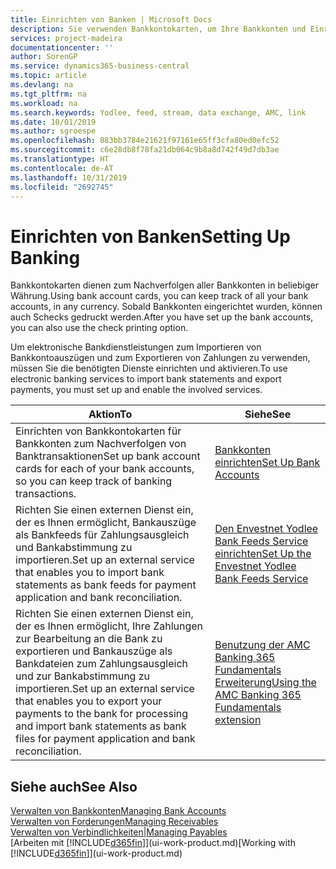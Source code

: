 ```yaml
---
title: Einrichten von Banken | Microsoft Docs
description: Sie verwenden Bankkontokarten, um Ihre Bankkonten und Einrichtungsbankfeeds, wie Yodlee, um Daten auszutauschen.
services: project-madeira
documentationcenter: ''
author: SorenGP
ms.service: dynamics365-business-central
ms.topic: article
ms.devlang: na
ms.tgt_pltfrm: na
ms.workload: na
ms.search.keywords: Yodlee, feed, stream, data exchange, AMC, link
ms.date: 10/01/2019
ms.author: sgroespe
ms.openlocfilehash: 083bb3784e21621f97161e65ff3cfa80ed0efc52
ms.sourcegitcommit: c6e28db8f78fa21db064c9b8a8d742f49d7db3ae
ms.translationtype: HT
ms.contentlocale: de-AT
ms.lasthandoff: 10/31/2019
ms.locfileid: "2692745"
---
```

# <a name="setting-up-banking"></a><span data-ttu-id="a47a0-103">Einrichten von Banken</span><span class="sxs-lookup"><span data-stu-id="a47a0-103">Setting Up Banking</span></span>
<span data-ttu-id="a47a0-104">Bankkontokarten dienen zum Nachverfolgen aller Bankkonten in beliebiger Währung.</span><span class="sxs-lookup"><span data-stu-id="a47a0-104">Using bank account cards, you can keep track of all your bank accounts, in any currency.</span></span> <span data-ttu-id="a47a0-105">Sobald Bankkonten eingerichtet wurden, können auch Schecks gedruckt werden.</span><span class="sxs-lookup"><span data-stu-id="a47a0-105">After you have set up the bank accounts, you can also use the check printing option.</span></span>

<span data-ttu-id="a47a0-106">Um elektronische Bankdienstleistungen zum Importieren von Bankkontoauszügen und zum Exportieren von Zahlungen zu verwenden, müssen Sie die benötigten Dienste einrichten und aktivieren.</span><span class="sxs-lookup"><span data-stu-id="a47a0-106">To use electronic banking services to import bank statements and  export payments, you must set up and enable the involved services.</span></span>

| <span data-ttu-id="a47a0-107">Aktion</span><span class="sxs-lookup"><span data-stu-id="a47a0-107">To</span></span> | <span data-ttu-id="a47a0-108">Siehe</span><span class="sxs-lookup"><span data-stu-id="a47a0-108">See</span></span> |
| --- | --- |
| <span data-ttu-id="a47a0-109">Einrichten von Bankkontokarten für Bankkonten zum Nachverfolgen von Banktransaktionen</span><span class="sxs-lookup"><span data-stu-id="a47a0-109">Set up bank account cards for each of your bank accounts, so you can keep track of banking transactions.</span></span> |[<span data-ttu-id="a47a0-110">Bankkonten einrichten</span><span class="sxs-lookup"><span data-stu-id="a47a0-110">Set Up Bank Accounts</span></span>](bank-how-setup-bank-accounts.md) |
| <span data-ttu-id="a47a0-111">Richten Sie einen externen Dienst ein, der es Ihnen ermöglicht, Bankauszüge als Bankfeeds für Zahlungsausgleich und Bankabstimmung zu importieren.</span><span class="sxs-lookup"><span data-stu-id="a47a0-111">Set up an external service that enables you to import bank statements as bank feeds for payment application and bank reconciliation.</span></span> |[<span data-ttu-id="a47a0-112">Den Envestnet Yodlee Bank Feeds Service einrichten</span><span class="sxs-lookup"><span data-stu-id="a47a0-112">Set Up the Envestnet Yodlee Bank Feeds Service</span></span>](bank-how-setup-bank-statement-service.md) |
| <span data-ttu-id="a47a0-113">Richten Sie einen externen Dienst ein, der es Ihnen ermöglicht, Ihre Zahlungen zur Bearbeitung an die Bank zu exportieren und Bankauszüge als Bankdateien zum Zahlungsausgleich und zur Bankabstimmung zu importieren.</span><span class="sxs-lookup"><span data-stu-id="a47a0-113">Set up an external service that enables you to export your payments to the bank for processing  and import bank statements as bank files for payment application and bank reconciliation.</span></span> |[<span data-ttu-id="a47a0-114">Benutzung der AMC Banking 365 Fundamentals Erweiterung</span><span class="sxs-lookup"><span data-stu-id="a47a0-114">Using the AMC Banking 365 Fundamentals extension</span></span>](ui-extensions-amc-banking.md) |

## <a name="see-also"></a><span data-ttu-id="a47a0-115">Siehe auch</span><span class="sxs-lookup"><span data-stu-id="a47a0-115">See Also</span></span>
[<span data-ttu-id="a47a0-116">Verwalten von Bankkonten</span><span class="sxs-lookup"><span data-stu-id="a47a0-116">Managing Bank Accounts</span></span>](bank-manage-bank-accounts.md)  
[<span data-ttu-id="a47a0-117">Verwalten von Forderungen</span><span class="sxs-lookup"><span data-stu-id="a47a0-117">Managing Receivables</span></span>](receivables-manage-receivables.md)  
[<span data-ttu-id="a47a0-118">Verwalten von Verbindlichkeiten|</span><span class="sxs-lookup"><span data-stu-id="a47a0-118">Managing Payables</span></span>](payables-manage-payables.md)  
<span data-ttu-id="a47a0-119">[Arbeiten mit [!INCLUDE[d365fin](includes/d365fin_md.md)]](ui-work-product.md)</span><span class="sxs-lookup"><span data-stu-id="a47a0-119">[Working with [!INCLUDE[d365fin](includes/d365fin_md.md)]](ui-work-product.md)</span></span>
